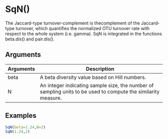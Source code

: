 # SqN()

The Jaccard-type turnover-complement is thecomplement of the Jaccard‐type turnover, which quantifies the normalized OTU turnover rate with respect to the whole system (i.e. gamma). SqN is integrated in the functions beta.dis() and pair.dis().

## Arguments
| Arguments | Description |
| ------------- | ------------- |
| beta | A beta diversity value based on Hill numbers. |
| N | An integer indicating sample size, the number of sampling units to be used to compute the similarity measure.  |

## Examples
````R
SqN(beta=1.24,N=2)
SqN(1.24,2)
````
